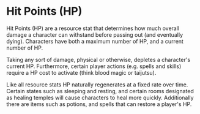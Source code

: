 # Hit Points (HP)
Hit Points (HP) are a resource stat that determines how much overall damage a
character can withstand before passing out (and eventually dying). Characters
have both a maximum number of HP, and a current number of HP.

Taking any sort of damage, physical or otherwise, depletes a character's current
HP. Furthermore, certain player actions (e.g. spells and skills) require a HP
cost to activate (think blood magic or taijutsu).

Like all resource stats HP naturally regenerates at a fixed rate over time.
Certain states such as sleeping and resting, and certain rooms designated as
healing temples will cause characters to heal more quickly. Additionally there
are items such as potions, and spells that can restore a player's HP.
